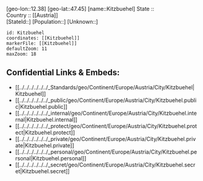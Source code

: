 ﻿---
location: [47.45,12.38] 
mapzoom: [7,12] 
mapmarker: city 
type: City
tags:
- geo/City


SpocWebEntityId: 31475
isDeleted: false
confidential: public

---
[geo-lon::12.38] 
[geo-lat::47.45] 
[name::Kitzbuehel] 
State ::  
Country :: [[Austria]]  
[StateId::] 
[Population::] 
[Unknown::] 


```leaflet
id: Kitzbuehel
coordinates: [[Kitzbuehel]] 
markerFile: [[Kitzbuehel]] 
defaultZoom: 11 
maxZoom: 18
```


## Confidential Links & Embeds: 
- [[../../../../../../_Standards/geo/Continent/Europe/Austria/City/Kitzbuehel|Kitzbuehel]] 
- [[../../../../../../_public/geo/Continent/Europe/Austria/City/Kitzbuehel.public|Kitzbuehel.public]] 
- [[../../../../../../_internal/geo/Continent/Europe/Austria/City/Kitzbuehel.internal|Kitzbuehel.internal]] 
- [[../../../../../../_protect/geo/Continent/Europe/Austria/City/Kitzbuehel.protect|Kitzbuehel.protect]] 
- [[../../../../../../_private/geo/Continent/Europe/Austria/City/Kitzbuehel.private|Kitzbuehel.private]] 
- [[../../../../../../_personal/geo/Continent/Europe/Austria/City/Kitzbuehel.personal|Kitzbuehel.personal]] 
- [[../../../../../../_secret/geo/Continent/Europe/Austria/City/Kitzbuehel.secret|Kitzbuehel.secret]] 
